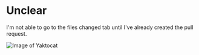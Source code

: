 # Unclear

I'm not able to go to the files changed tab until I've already created the pull request.

![Image of Yaktocat](https://octodex.github.com/images/yaktocat.png)
